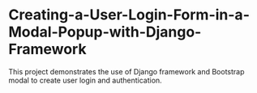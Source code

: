 # Creating-a-User-Login-Form-in-a-Modal-Popup-with-Django-Framework
This project demonstrates the use of Django framework and Bootstrap modal to create user login and authentication.
